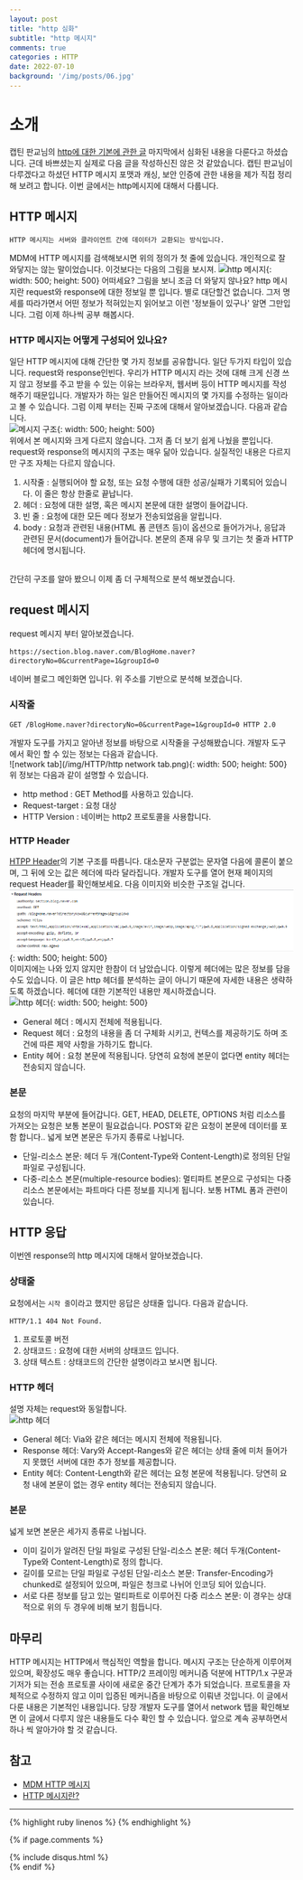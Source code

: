 ```yaml
---
layout: post
title: "http 심화"
subtitle: "http 메시지"
comments: true
categories : HTTP
date: 2022-07-10
background: '/img/posts/06.jpg'
---
```


# 소개
캡틴 판교님의 [http에 대한 기본에 관한 글](https://joshua1988.github.io/web-development/http-part1/)
 마지막에서 심화된 내용을 다룬다고 하셨습니다. 근데 바쁘셨는지 실제로 다음 글을 작성하신진 않은 것 같았습니다.
캡틴 판교님이 다루겠다고 하셨던 HTTP 메시지 포맷과 캐싱, 보안 인증에 관한 내용을 제가 직접 정리해 보려고 합니다.
이번 글에서는 http메시지에 대해서 다룹니다.

## HTTP 메시지
```
HTTP 메시지는 서버와 클라이언트 간에 데이터가 교환되는 방식입니다. 
```
MDM에 HTTP 메시지를 검색해보시면 위의 정의가 첫 줄에 있습니다.
개인적으로 잘 와닿지는 않는 말이었습니다.
이것보다는 다음의 그림을 보시져.
![http 메시지](https://mdn.mozillademos.org/files/13827/HTTPMsgStructure2.png){: width: 500; height: 500}
어떠세요? 그림을 보니 조금 더 와닿지 않나요?
http 메시지란 request와 response에 대한 정보일 뿐 입니다. 별로 대단할건 없습니다.
그저 명세를 따라가면서 어떤 정보가 적혀있는지 읽어보고 이런 '정보들이 있구나' 알면 그만입니다.
그럼 이제 하나씩 공부 해봅시다.

### HTTP 메시지는 어떻게 구성되어 있나요?
일단 HTTP 메시지에 대해 간단한 몇 가지 정보를 공유합니다.
일단 두가지 타입이 있습니다. request와 response인빈다.
우리가 HTTP 메시지 라는 것에 대해 크게 신경 쓰지 않고 정보를 주고 받을 수 있는 이유는 
브라우저, 웹서버 등이 HTTP 메시지를 작성해주기 때문입니다.
개발자가 하는 일은 만들어진 메시지의 몇 가지를 수정하는 일이라고 볼 수 있습니다.
그럼 이제 부터는 진짜 구조에 대해서 알아보겠습니다. 다음과 같습니다.
<br>
![메시지 구조](https://velog.velcdn.com/images%2Fgparkkii%2Fpost%2Fa8c0793f-86bf-4744-8d83-56c457c00b2f%2Ftip_20070425_1.jpg){: width: 500; height: 500}
<br>
위에서 본 메시지와 크게 다르지 않습니다. 그저 좀 더 보기 쉽게 나눴을 뿐입니다.
request와 response의 메시지의 구조는 매우 닮아 있습니다.
실질적인 내용은 다르지만 구조 자체는 다르지 않습니다.
1. 시작줄 : 실행되어야 할 요청, 또는 요청 수행에 대한 성공/실패가 기록되어 있습니다. 이 줄은 항상 한줄로 끝납니다.
2. 헤더 : 요청에 대한 설명, 혹은 메시지 본문에 대한 설명이 들어갑니다.
3. 빈 줄 : 요청에 대한 모든 메다 정보가 전송되었음을 알립니다.
4. body : 요청과 관련된 내용(HTML 폼 콘텐츠 등)이 옵션으로 들어가거나, 응답과 관련된 문서(document)가 들어갑니다. 본문의 존재 유무 및 크기는 첫 줄과 HTTP 헤더에 명시됩니다.
<br>
간단히 구조를 알아 봤으니 이제 좀 더 구체적으로 분석 해보겠습니다.

## request 메시지
request 메시지 부터 알아보겠습니다.
```
https://section.blog.naver.com/BlogHome.naver?directoryNo=0&currentPage=1&groupId=0
```
네이버 블로그 메인화면 입니다.
위 주소를 기반으로 분석해 보겠습니다.

### 시작줄
```
GET /BlogHome.naver?directoryNo=0&currentPage=1&groupId=0 HTTP 2.0
```
개발자 도구를 가지고 알아낸 정보를 바탕으로 시작줄을 구성해봤습니다.
개발자 도구 에서 확인 할 수 있는 정보는 다음과 같습니다.
<br>
![network tab](/img/HTTP/http network tab.png){: width: 500; height: 500}
<br>
위 정보는 다음과 같이 설명할 수 있습니다.
  - http method : GET Method를 사용하고 있습니다.
  - Request-target : 요청 대상
  - HTTP Version : 네이버는 http2 프로토콜을 사용합니다.

### HTTP Header
[HTPP Header](https://developer.mozilla.org/en-US/docs/Web/HTTP/Headers)의 기본 구조를 따릅니다.
대소문자 구분없는 문자열 다음에 콜론이 붙으며, 그 뒤에 오는 값은 헤더에 따라 달라집니다.
개발자 도구를 열어 현재 페이지의 request Header를 확인해보세요.
다음 이미지와 비슷한 구조일 겁니다.
<br>
![http header](/img/HTTP/http_header.png){: width: 500; height: 500}
<br>
이미지에는 나와 있지 않지만 한참이 더 남았습니다.
이렇게 헤더에는 많은 정보를 담을 수도 있습니다.
이 글은 http 헤더를 분석하는 글이 아니기 때문에 자세한 내용은 생략하도록 하겠습니다.
헤더에 대한 기본적인 내용만 제시하겠습니다.
<br>
![http 헤더](https://mdn.mozillademos.org/files/13821/HTTP_Request_Headers2.png){: width: 500; height: 500}
<br>
- General 헤더 : 메시지 전체에 적용됩니다.
- Request 헤더 : 요청의 내용을 좀 더 구체화 시키고, 컨텍스를 제공하기도 하며 조건에 따른 제약 사항을 가하기도 합니다.
- Entity 헤어 : 요청 본문에 적용됩니다. 당연히 요청에 본문이 없다면 entity 헤더는 전송되지 않습니다.

### 본문
요청의 마지막 부분에 들어갑니다. GET, HEAD, DELETE, OPTIONS 처럼 리소스를 가져오는 요청은 보통 본문이 필요겂습니다.
POST와 같은 요청이 본문에 데이터를 포함 합니다..
넓게 보면 본문은 두가지 종류로 나뉩니다.
- 단일-리소스 본문: 헤더 두 개(Content-Type와 Content-Length)로 정의된 단일 파일로 구성됩니다.
- 다중-리소스 본문(multiple-resource bodies): 멀티파트 본문으로 구성되는 다중 리소스 본문에서는 파트마다 다른 정보를 지니게 됩니다. 보통 HTML 폼과 관련이 있습니다.

## HTTP 응답
이번엔 response의 http 메시지에 대해서 알아보겠습니다.

### 상태줄
요청에서는 `시작 줄`이라고 했지만 응답은 상태줄 입니다. 다음과 같습니다.
```
HTTP/1.1 404 Not Found.
```
1. 프로토콜 버전
2. 상태코드 : 요청에 대한 서버의 상태코드 입니다.
3. 상태 텍스트 : 상태코드의 간단한 설명이라고 보시면 됩니다.

### HTTP 헤더
설명 자체는 request와 동일합니다.
<br>
![http 헤더](https://mdn.mozillademos.org/files/13823/HTTP_Response_Headers2.png)
<br>
- General 헤더: Via와 같은 헤더는 메시지 전체에 적용됩니다.
- Response 헤더: Vary와 Accept-Ranges와 같은 헤더는 상태 줄에 미처 들어가지 못했던 서버에 대한 추가 정보를 제공합니다.
- Entity 헤더: Content-Length와 같은 헤더는 요청 본문에 적용됩니다. 당연히 요청 내에 본문이 없는 경우 entity 헤더는 전송되지 않습니다.

### 본문
넓게 보면 본문은 세가지 종류로 나뉩니다.

- 이미 길이가 알려진 단일 파일로 구성된 단일-리소스 본문: 헤더 두개(Content-Type와 Content-Length)로 정의 합니다.
- 길이를 모르는 단일 파일로 구성된 단일-리소스 본문: Transfer-Encoding가 chunked로 설정되어 있으며, 파일은 청크로 나뉘어 인코딩 되어 있습니다.
- 서로 다른 정보를 담고 있는 멀티파트로 이루어진 다중 리소스 본문: 이 경우는 상대적으로 위의 두 경우에 비해 보기 힘듭니다.

## 마무리
HTTP 메시지는 HTTP에서 핵심적인 역할을 합니다. 
메시지 구조는 단순하게 이루어져 있으며, 확장성도 매우 좋습니다. 
HTTP/2 프레이밍 메커니즘 덕분에 HTTP/1.x 구문과 기저가 되는 전송 프로토콜 사이에 새로운 중간 단계가 추가 되었습니다. 
프로토콜을 자체적으로 수정하지 않고 이미 입증된 메커니즘을 바탕으로 이뤄낸 것입니다.
이 글에서 다룬 내용은 기본적인 내용입니다.
당장 개발자 도구를 열어서 network 탭을 확인해보면 이 글에서 다루지 않은 내용들도 다수 확인 할 수 있습니다.
앞으로 계속 공부하면서 하나 씩 알아가야 할 것 같습니다.


## 참고
- [MDM HTTP 메시지](https://developer.mozilla.org/ko/docs/Web/HTTP/Messages)
- [HTTP 메시지란?](https://velog.io/@gparkkii/HTTPMessage)
--- 

{% highlight ruby linenos %}
{% endhighlight %}

{% if page.comments %}
<div id="post-disqus" class="container">
{% include disqus.html %}
</div>
{% endif %}
